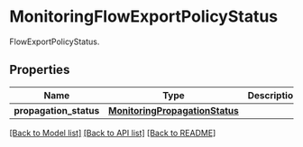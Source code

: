 # MonitoringFlowExportPolicyStatus

FlowExportPolicyStatus.
## Properties
Name | Type | Description | Notes
------------ | ------------- | ------------- | -------------
**propagation_status** | [**MonitoringPropagationStatus**](MonitoringPropagationStatus.md) |  | [optional] 

[[Back to Model list]](../README.md#documentation-for-models) [[Back to API list]](../README.md#documentation-for-api-endpoints) [[Back to README]](../README.md)


